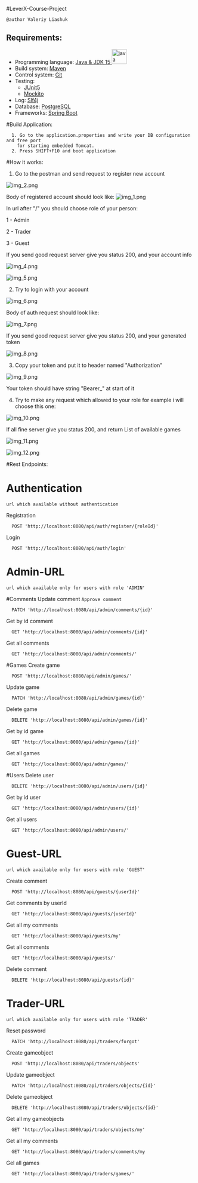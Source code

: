 #LeverX-Course-Project

`@author Valeriy Liashuk`

## Requirements:
* Programming language: [Java & JDK 15](https://www.java.com)<a href="https://www.java.com" target="_blank"> <img src="https://raw.githubusercontent.com/devicons/devicon/master/icons/java/java-original.svg" alt="java" width="40" height="40"/> </a>
* Build system: [Maven](https://maven.apache.org/)
* Control system: [Git](https://git-scm.com/)
* Testing: 
    - [JUnit5](https://junit.org/junit5/)
    - [Mockito](http://site.mockito.org/)
* Log: [Slf4j](http://www.slf4j.org/)
* Database: [PostgreSQL](https://www.postgresql.org/)
* Frameworks: [Spring Boot](https://spring.io/projects/spring-boot)

#Build Application:
```
  1. Go to the application.properties and write your DB configuration and free port
    for starting embedded Tomcat.
  2. Press SHIFT+F10 and boot application
```
#How it works:
  1. Go to the postman and send request to register new account

  ![img_2.png](readme-images/img_2.png)
  
  Body of registered account should look like:
  ![img_1.png](readme-images/img_1.png)

  In url after "/" you should choose role of your person:
  
  1 - Admin

  2 - Trader

  3 - Guest

  If you send good request server give you status 200, and your account info
  
  ![img_4.png](readme-images/img_4.png)

  ![img_5.png](readme-images/img_5.png)

  2. Try to login with your account

  ![img_6.png](readme-images/img_6.png)

  Body of auth request should look like:

  ![img_7.png](readme-images/img_7.png)

  If you send good request server give you status 200, and your generated token

  ![img_8.png](readme-images/img_8.png)

  3. Copy your token and put it to header named "Authorization"

  ![img_9.png](readme-images/img_9.png)

  Your token should have string "Bearer_" at start of it

  4. Try to make any request which allowed to your role for example i will choose this one:

  ![img_10.png](readme-images/img_10.png)

  If all fine server give you status 200, and return List of available games

  ![img_11.png](readme-images/img_11.png)

  ![img_12.png](readme-images/img_12.png)


#Rest Endpoints:
# Authentication

`url which available without authentication`

  
Registration
```
  POST 'http://localhost:8080/api/auth/register/{roleId}'
```
Login
```
  POST 'http://localhost:8080/api/auth/login'
```
# Admin-URL

`url which available only for users with role 'ADMIN'`

#Comments
Update comment `Approve comment`
```
  PATCH 'http://localhost:8080/api/admin/comments/{id}'
```

Get by id comment
```
  GET 'http://localhost:8080/api/admin/comments/{id}'
```

Get all comments
```
  GET 'http://localhost:8080/api/admin/comments/'
```
#Games
Create game
```
  POST 'http://localhost:8080/api/admin/games/'
```
Update game
```
  PATCH 'http://localhost:8080/api/admin/games/{id}'
```
Delete game
```
  DELETE 'http://localhost:8080/api/admin/games/{id}'
```
Get by id game
```
  GET 'http://localhost:8080/api/admin/games/{id}'
```
Get all games
```
  GET 'http://localhost:8080/api/admin/games/'
```
#Users
Delete user
```
  DELETE 'http://localhost:8080/api/admin/users/{id}'
```
Get by id user
```
  GET 'http://localhost:8080/api/admin/users/{id}'
```
Get all users
```
  GET 'http://localhost:8080/api/admin/users/'
```

# Guest-URL

`url which available only for users with role 'GUEST'`

Create comment
```
  POST 'http://localhost:8080/api/guests/{userId}'
```
Get comments by userId
```
  GET 'http://localhost:8080/api/guests/{userId}'
```
Get all my comments
```
  GET 'http://localhost:8080/api/guests/my'
```
Get all comments
```
  GET 'http://localhost:8080/api/guests/'
```
Delete comment
```
  DELETE 'http://localhost:8080/api/guests/{id}'
```

# Trader-URL

`url which available only for users with role 'TRADER'`

Reset password
```
  PATCH 'http://localhost:8080/api/traders/forgot'
```
Create gameobject
```
  POST 'http://localhost:8080/api/traders/objects'
```      
Update gameobject
```
  PATCH 'http://localhost:8080/api/traders/objects/{id}'
```
Delete gameobject
```
  DELETE 'http://localhost:8080/api/traders/objects/{id}'
```
Get all my gameobjects
```
  GET 'http://localhost:8080/api/traders/objects/my'
```
Get all my comments
```
  GET 'http://localhost:8080/api/traders/comments/my
```
Gel all games
```
  GET 'http://localhost:8080/api/traders/games/'
```

